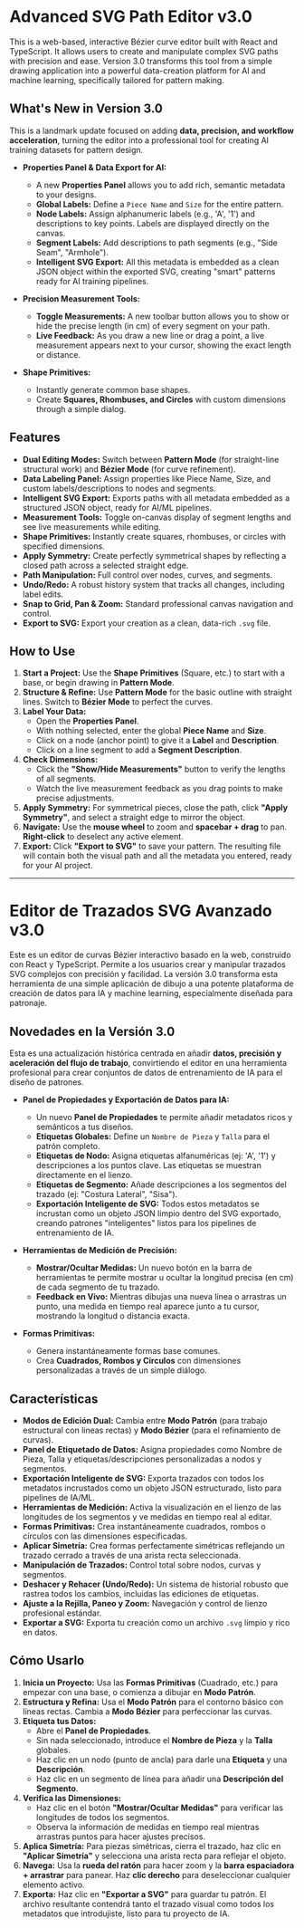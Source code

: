 # Advanced SVG Path Editor v3.0

This is a web-based, interactive Bézier curve editor built with React and TypeScript. It allows users to create and manipulate complex SVG paths with precision and ease. Version 3.0 transforms this tool from a simple drawing application into a powerful data-creation platform for AI and machine learning, specifically tailored for pattern making.

## What's New in Version 3.0

This is a landmark update focused on adding **data, precision, and workflow acceleration**, turning the editor into a professional tool for creating AI training datasets for pattern design.

-   **Properties Panel & Data Export for AI:**
    -   A new **Properties Panel** allows you to add rich, semantic metadata to your designs.
    -   **Global Labels:** Define a `Piece Name` and `Size` for the entire pattern.
    -   **Node Labels:** Assign alphanumeric labels (e.g., 'A', '1') and descriptions to key points. Labels are displayed directly on the canvas.
    -   **Segment Labels:** Add descriptions to path segments (e.g., "Side Seam", "Armhole").
    -   **Intelligent SVG Export:** All this metadata is embedded as a clean JSON object within the exported SVG, creating "smart" patterns ready for AI training pipelines.

-   **Precision Measurement Tools:**
    -   **Toggle Measurements:** A new toolbar button allows you to show or hide the precise length (in cm) of every segment on your path.
    -   **Live Feedback:** As you draw a new line or drag a point, a live measurement appears next to your cursor, showing the exact length or distance.

-   **Shape Primitives:**
    -   Instantly generate common base shapes.
    -   Create **Squares, Rhombuses, and Circles** with custom dimensions through a simple dialog.

## Features

-   **Dual Editing Modes:** Switch between **Pattern Mode** (for straight-line structural work) and **Bézier Mode** (for curve refinement).
-   **Data Labeling Panel:** Assign properties like Piece Name, Size, and custom labels/descriptions to nodes and segments.
-   **Intelligent SVG Export:** Exports paths with all metadata embedded as a structured JSON object, ready for AI/ML pipelines.
-   **Measurement Tools:** Toggle on-canvas display of segment lengths and see live measurements while editing.
-   **Shape Primitives:** Instantly create squares, rhombuses, or circles with specified dimensions.
-   **Apply Symmetry:** Create perfectly symmetrical shapes by reflecting a closed path across a selected straight edge.
-   **Path Manipulation:** Full control over nodes, curves, and segments.
-   **Undo/Redo:** A robust history system that tracks all changes, including label edits.
-   **Snap to Grid, Pan & Zoom:** Standard professional canvas navigation and control.
-   **Export to SVG:** Export your creation as a clean, data-rich `.svg` file.

## How to Use

1.  **Start a Project:** Use the **Shape Primitives** (Square, etc.) to start with a base, or begin drawing in **Pattern Mode**.
2.  **Structure & Refine:** Use **Pattern Mode** for the basic outline with straight lines. Switch to **Bézier Mode** to perfect the curves.
3.  **Label Your Data:**
    -   Open the **Properties Panel**.
    -   With nothing selected, enter the global **Piece Name** and **Size**.
    -   Click on a node (anchor point) to give it a **Label** and **Description**.
    -   Click on a line segment to add a **Segment Description**.
4.  **Check Dimensions:**
    -   Click the **"Show/Hide Measurements"** button to verify the lengths of all segments.
    -   Watch the live measurement feedback as you drag points to make precise adjustments.
5.  **Apply Symmetry:** For symmetrical pieces, close the path, click **"Apply Symmetry"**, and select a straight edge to mirror the object.
6.  **Navigate:** Use the **mouse wheel** to zoom and **spacebar + drag** to pan. **Right-click** to deselect any active element.
7.  **Export:** Click **"Export to SVG"** to save your pattern. The resulting file will contain both the visual path and all the metadata you entered, ready for your AI project.

---

# Editor de Trazados SVG Avanzado v3.0

Este es un editor de curvas Bézier interactivo basado en la web, construido con React y TypeScript. Permite a los usuarios crear y manipular trazados SVG complejos con precisión y facilidad. La versión 3.0 transforma esta herramienta de una simple aplicación de dibujo a una potente plataforma de creación de datos para IA y machine learning, especialmente diseñada para patronaje.

## Novedades en la Versión 3.0

Esta es una actualización histórica centrada en añadir **datos, precisión y aceleración del flujo de trabajo**, convirtiendo el editor en una herramienta profesional para crear conjuntos de datos de entrenamiento de IA para el diseño de patrones.

-   **Panel de Propiedades y Exportación de Datos para IA:**
    -   Un nuevo **Panel de Propiedades** te permite añadir metadatos ricos y semánticos a tus diseños.
    -   **Etiquetas Globales:** Define un `Nombre de Pieza` y `Talla` para el patrón completo.
    -   **Etiquetas de Nodo:** Asigna etiquetas alfanuméricas (ej: 'A', '1') y descripciones a los puntos clave. Las etiquetas se muestran directamente en el lienzo.
    -   **Etiquetas de Segmento:** Añade descripciones a los segmentos del trazado (ej: "Costura Lateral", "Sisa").
    -   **Exportación Inteligente de SVG:** Todos estos metadatos se incrustan como un objeto JSON limpio dentro del SVG exportado, creando patrones "inteligentes" listos para los pipelines de entrenamiento de IA.

-   **Herramientas de Medición de Precisión:**
    -   **Mostrar/Ocultar Medidas:** Un nuevo botón en la barra de herramientas te permite mostrar u ocultar la longitud precisa (en cm) de cada segmento de tu trazado.
    -   **Feedback en Vivo:** Mientras dibujas una nueva línea o arrastras un punto, una medida en tiempo real aparece junto a tu cursor, mostrando la longitud o distancia exacta.

-   **Formas Primitivas:**
    -   Genera instantáneamente formas base comunes.
    -   Crea **Cuadrados, Rombos y Círculos** con dimensiones personalizadas a través de un simple diálogo.

## Características

-   **Modos de Edición Dual:** Cambia entre **Modo Patrón** (para trabajo estructural con líneas rectas) y **Modo Bézier** (para el refinamiento de curvas).
-   **Panel de Etiquetado de Datos:** Asigna propiedades como Nombre de Pieza, Talla y etiquetas/descripciones personalizadas a nodos y segmentos.
-   **Exportación Inteligente de SVG:** Exporta trazados con todos los metadatos incrustados como un objeto JSON estructurado, listo para pipelines de IA/ML.
-   **Herramientas de Medición:** Activa la visualización en el lienzo de las longitudes de los segmentos y ve medidas en tiempo real al editar.
-   **Formas Primitivas:** Crea instantáneamente cuadrados, rombos o círculos con las dimensiones especificadas.
-   **Aplicar Simetría:** Crea formas perfectamente simétricas reflejando un trazado cerrado a través de una arista recta seleccionada.
-   **Manipulación de Trazados:** Control total sobre nodos, curvas y segmentos.
-   **Deshacer y Rehacer (Undo/Redo):** Un sistema de historial robusto que rastrea todos los cambios, incluidas las ediciones de etiquetas.
-   **Ajuste a la Rejilla, Paneo y Zoom:** Navegación y control de lienzo profesional estándar.
-   **Exportar a SVG:** Exporta tu creación como un archivo `.svg` limpio y rico en datos.

## Cómo Usarlo

1.  **Inicia un Proyecto:** Usa las **Formas Primitivas** (Cuadrado, etc.) para empezar con una base, o comienza a dibujar en **Modo Patrón**.
2.  **Estructura y Refina:** Usa el **Modo Patrón** para el contorno básico con líneas rectas. Cambia a **Modo Bézier** para perfeccionar las curvas.
3.  **Etiqueta tus Datos:**
    -   Abre el **Panel de Propiedades**.
    -   Sin nada seleccionado, introduce el **Nombre de Pieza** y la **Talla** globales.
    -   Haz clic en un nodo (punto de ancla) para darle una **Etiqueta** y una **Descripción**.
    -   Haz clic en un segmento de línea para añadir una **Descripción del Segmento**.
4.  **Verifica las Dimensiones:**
    -   Haz clic en el botón **"Mostrar/Ocultar Medidas"** para verificar las longitudes de todos los segmentos.
    -   Observa la información de medidas en tiempo real mientras arrastras puntos para hacer ajustes precisos.
5.  **Aplica Simetría:** Para piezas simétricas, cierra el trazado, haz clic en **"Aplicar Simetría"** y selecciona una arista recta para reflejar el objeto.
6.  **Navega:** Usa la **rueda del ratón** para hacer zoom y la **barra espaciadora + arrastrar** para panear. Haz **clic derecho** para deseleccionar cualquier elemento activo.
7.  **Exporta:** Haz clic en **"Exportar a SVG"** para guardar tu patrón. El archivo resultante contendrá tanto el trazado visual como todos los metadatos que introdujiste, listo para tu proyecto de IA.

